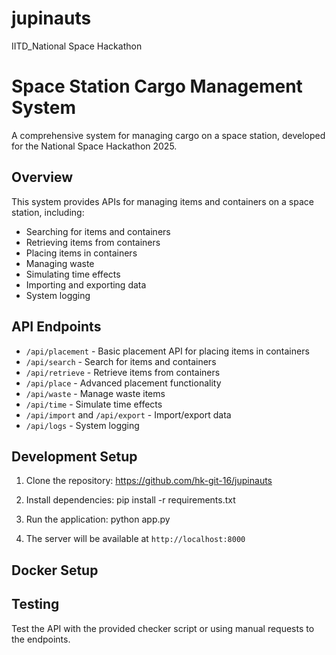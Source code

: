 # jupinauts
IITD_National Space Hackathon
# Space Station Cargo Management System

A comprehensive system for managing cargo on a space station, developed for the National Space Hackathon 2025.

## Overview

This system provides APIs for managing items and containers on a space station, including:

- Searching for items and containers
- Retrieving items from containers
- Placing items in containers
- Managing waste
- Simulating time effects
- Importing and exporting data
- System logging

## API Endpoints

- `/api/placement` - Basic placement API for placing items in containers
- `/api/search` - Search for items and containers
- `/api/retrieve` - Retrieve items from containers
- `/api/place` - Advanced placement functionality
- `/api/waste` - Manage waste items
- `/api/time` - Simulate time effects
- `/api/import` and `/api/export` - Import/export data
- `/api/logs` - System logging

## Development Setup

1. Clone the repository:
https://github.com/hk-git-16/jupinauts

2. Install dependencies:
pip install -r requirements.txt


3. Run the application:
python app.py


4. The server will be available at `http://localhost:8000`

## Docker Setup
<!-- 
1. Build the Docker image:
docker build -t space-station-cargo 


2. Run the container: -->
<!-- docker run -p 8000:8000 space-station-cargo -->
<!-- 

3. The server will be available at `http://localhost:8000` -->

## Testing

Test the API with the provided checker script or using manual requests to the endpoints.

